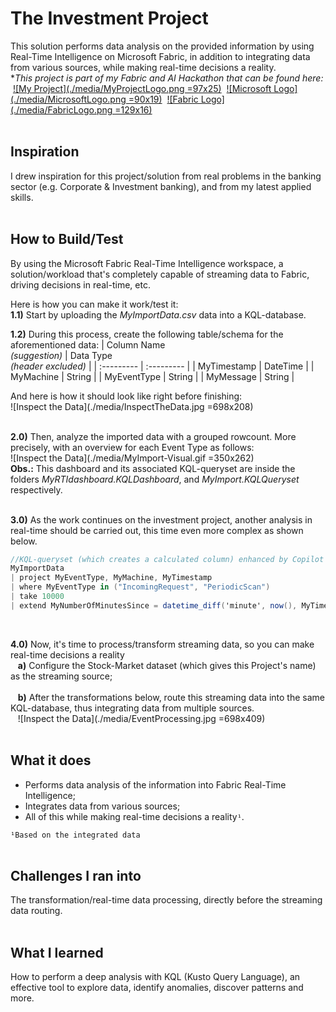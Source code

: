 # The Investment Project
This solution performs data analysis on the provided information by using Real-Time Intelligence on Microsoft Fabric, in addition to integrating data from various sources, while making real-time decisions a reality.  
**This project is part of my Fabric and AI Hackathon that can be found here:*
&nbsp;[![My Project](./media/MyProjectLogo.png =97x25)](https://devpost.com/software/the-investment-project)
&nbsp;[![Microsoft Logo](./media/MicrosoftLogo.png =90x19)](https://developer.microsoft.com/en-us/)
&nbsp;[![Fabric Logo](./media/FabricLogo.png =129x16)](https://www.microsoft.com/en-us/microsoft-fabric)  
<br>

## Inspiration
I drew inspiration for this project/solution from real problems in the banking sector (e.g. Corporate & Investment banking), and from my latest applied skills.  
<br>

## How to Build/Test
By using the Microsoft Fabric Real-Time Intelligence workspace, a solution/workload that's completely capable of streaming data to Fabric, driving decisions in real-time, etc.  

Here is how you can make it work/test it:  
**1.1)** Start by uploading the *MyImportData.csv* data into a KQL-database.

**1.2)** During this process, create the following table/schema for the aforementioned data:
| Column Name <br> *(suggestion)* | Data Type <br> *(header excluded)* |
| :---------  | :--------- |
| MyTimestamp | DateTime |
| MyMachine   | String |
| MyEventType | String |
| MyMessage   | String |

And here is how it should look like right before finishing:  
![Inspect the Data](./media/InspectTheData.jpg =698x208)  
<br>

**2.0)** Then, analyze the imported data with a grouped rowcount. More precisely, with an overview for each Event Type as follows:  
![Inspect the Data](./media/MyImport-Visual.gif =350x262)  
**Obs.:** This dashboard and its associated KQL-queryset are inside the folders *MyRTIdashboard.KQLDashboard*, and *MyImport.KQLQueryset* respectively.  
<br>

**3.0)** As the work continues on the investment project, another analysis in real-time should be carried out, this time even more complex as shown below.
```csharp
//KQL-queryset (which creates a calculated column) enhanced by Copilot
MyImportData 
| project MyEventType, MyMachine, MyTimestamp
| where MyEventType in ("IncomingRequest", "PeriodicScan")
| take 10000
| extend MyNumberOfMinutesSince = datetime_diff('minute', now(), MyTimestamp)
```  
<br>

**4.0)** Now, it's time to process/transform streaming data, so you can make real-time decisions a reality  
 &nbsp;&nbsp;&nbsp;**a)** Configure the Stock-Market dataset (which gives this Project's name) as the streaming source;  
 <br>
 &nbsp;&nbsp;&nbsp;**b)** After the transformations below, route this streaming data into the same KQL-database, thus integrating data from multiple sources.  
&nbsp;&nbsp;&nbsp;![Inspect the Data](./media/EventProcessing.jpg =698x409)
<br>
<br>

## What it does
- Performs data analysis of the information into Fabric Real-Time Intelligence;  
- Integrates data from various sources;  
- All of this while making real-time decisions a reality`¹`.

`¹Based on the integrated data`
<br>
<br>

## Challenges I ran into
The transformation/real-time data processing, directly before the streaming data routing.
<br>
<br>

## What I learned
How to perform a deep analysis with KQL (Kusto Query Language), an effective tool to explore data, identify anomalies, discover patterns and more.